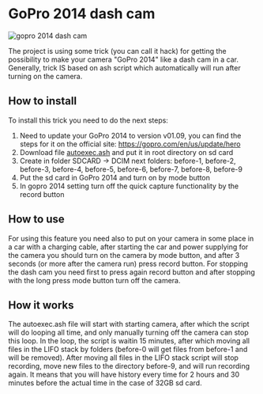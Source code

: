 # GoPro 2014 dash cam
![gopro 2014 dash cam](https://denmacundefined.pp.ua/assets/img/portfolio/fullsize/4.jpg)

The project is using some trick (you can call it hack) for getting the possibility to make your camera "GoPro 2014" like a dash cam in a car. Generally, trick IS based on ash script which automatically will run after turning on the camera.

## How to install
To install this trick you need to do the next steps:
1. Need to update your GoPro 2014 to version v01.09, you can find the steps for it on the official site: https://gopro.com/en/us/update/hero
2. Download file [autoexec.ash](autoexec.ash) and put it in root directory on sd card
3. Create in folder SDCARD -> DCIM next folders: before-1, before-2, before-3, before-4, before-5, before-6, before-7, before-8, before-9
4. Put the sd card in GoPro 2014 and turn on by mode button
5. In gopro 2014 setting turn off the quick capture functionality by the record button

## How to use
For using this feature you need also to put on your camera in some place in a car with a charging cable, after starting the car and power supplying for the camera you should turn on the camera by mode button, and after 3 seconds (or more after the camera run) press record button. For stopping the dash cam you need first to press again record button and after stopping with the long press mode button turn off the camera.

## How it works
The autoexec.ash file will start with starting camera, after which the script will do looping all time, and only manually turning off the camera can stop this loop.
In the loop, the script is waitin 15 minutes, after which moving all files in the LIFO stack by folders (before-0 will get files from before-1 and will be removed). After moving all files in the LIFO stack script will stop recording, move new files to the directory before-9, and will run recording again. It means that you will have history every time for 2 hours and 30 minutes before the actual time in the case of 32GB sd card.
